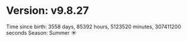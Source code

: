 # Version: v9.8.27
Time since birth: 3558 days, 85392 hours, 5123520 minutes, 307411200 seconds
Season: Summer ☀️

